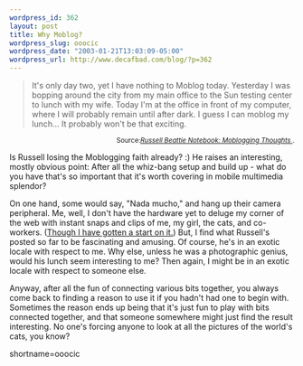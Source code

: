 ```yaml
--- 
wordpress_id: 362
layout: post
title: Why Moblog?
wordpress_slug: ooocic
wordpress_date: "2003-01-21T13:03:09-05:00"
wordpress_url: http://www.decafbad.com/blog/?p=362
---
```

<blockquote cite="http://www.russellbeattie.com/notebook/index.jsp?date=20030121#133119">It's only day two, yet I have nothing to Moblog today. Yesterday I was bopping around the city from my main office to the Sun testing center to lunch with my wife. Today I'm at the office in front of my computer, where I will probably remain until after dark. I guess I can moblog my lunch... It probably won't be that exciting. </blockquote><div class="credit" align="right"><small>Source:<cite><a href="http://www.russellbeattie.com/notebook/index.jsp?date=20030121#133119">Russell Beattie Notebook: Moblogging Thoughts </a></cite>.</small></div>
<p>Is Russell losing the Moblogging faith already?  :)  He raises an interesting, mostly obvious point:  After all the whiz-bang setup and build up - what do you have that's so important that it's worth covering in mobile multimedia splendor?</p>
<p>On one hand, some would say, "Nada mucho," and hang up their camera peripheral.  Me, well, I don't have the hardware yet to deluge my corner of the web with instant snaps and clips of me, my girl, the cats, and co-workers.  (<a href="http://www.decafbad.com/gallery/" target="_top">Though I have gotten a start on it.</a>)  But, I find what Russell's posted so far to be fascinating and amusing.  Of course, he's in an exotic locale with respect to me.  Why else, unless he was a photographic genius, would his lunch seem interesting to me?  Then again, I might be in an exotic locale with respect to someone else.</p>
<p>Anyway, after all the fun of connecting various bits together, you always come back to finding a reason to use it if you hadn't had one to begin with.  Sometimes the reason ends up being that it's just fun to play with bits connected together, and that someone somewhere might just find the result interesting.  No one's forcing anyone to look at all the pictures of the world's cats, you know?</p>
<!--more-->
shortname=ooocic
